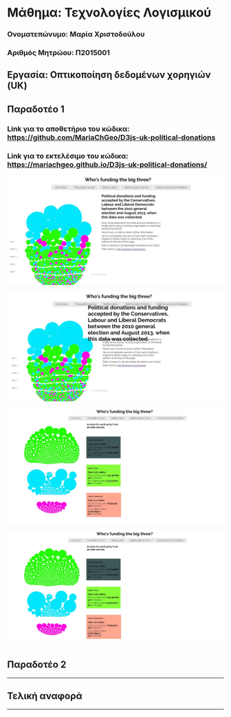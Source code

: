 # Μάθημα: Τεχνολογίες Λογισμικού

### Ονοματεπώνυμο: Μαρία Χριστοδούλου 
### Αριθμός Μητρώου: Π2015001

## Εργασία: Οπτικοποίηση δεδομένων χορηγιών (UK)

## Παραδοτέο 1

### Link για το αποθετήριο του κώδικα: https://github.com/MariaChGeo/D3js-uk-political-donations

### Link για το εκτελέσιμο του κώδικα: https://mariachgeo.github.io/D3js-uk-political-donations/

![picture](pic1.jpg)

![picture](pic2.jpg)

![picture](pic3.jpg)

![picture](pic3.jpg)

## Παραδοτέο 2
----

## Τελική αναφορά
----
